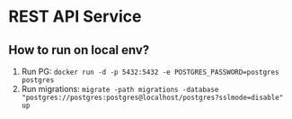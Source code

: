 # REST API Service

## How to run on local env?
1. Run PG: `docker run -d -p 5432:5432 -e POSTGRES_PASSWORD=postgres postgres`
2. Run migrations: `migrate -path migrations -database "postgres://postgres:postgres@localhost/postgres?sslmode=disable" up`
